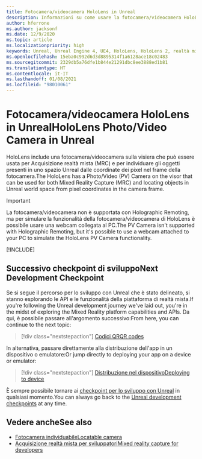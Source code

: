 ```yaml
---
title: Fotocamera/videocamera HoloLens in Unreal
description: Informazioni su come usare la fotocamera/videocamera HoloLens per Acquisizione realtà mista e l'individuazione degli oggetti in Unreal.
author: hferrone
ms.author: jacksonf
ms.date: 12/9/2020
ms.topic: article
ms.localizationpriority: high
keywords: Unreal, Unreal Engine 4, UE4, HoloLens, HoloLens 2, realtà mista, sviluppo, funzionalità, documentazione, guide, ologrammi, videocamera, fotocamera, MRC, visore VR realtà mista, visore VR di windows mixed reality, visore per realtà virtuale
ms.openlocfilehash: 15eba0c992d6d3d8895314f1a6128ace18c02483
ms.sourcegitcommit: 2329db5a76dfe1b844e21291dbc8ee3888ed1b81
ms.translationtype: HT
ms.contentlocale: it-IT
ms.lasthandoff: 01/08/2021
ms.locfileid: "98010061"
---
```

# <a name="hololens-photovideo-camera-in-unreal"></a><span data-ttu-id="4515b-104">Fotocamera/videocamera HoloLens in Unreal</span><span class="sxs-lookup"><span data-stu-id="4515b-104">HoloLens Photo/Video Camera in Unreal</span></span>

<span data-ttu-id="4515b-105">HoloLens include una fotocamera/videocamera sulla visiera che può essere usata per Acquisizione realtà mista (MRC) e per individuare gli oggetti presenti in uno spazio Unreal dalle coordinate dei pixel nel frame della fotocamera.</span><span class="sxs-lookup"><span data-stu-id="4515b-105">The HoloLens has a Photo/Video (PV) Camera on the visor that can be used for both Mixed Reality Capture (MRC) and locating objects in Unreal world space from pixel coordinates in the camera frame.</span></span>

> [!IMPORTANT]
> <span data-ttu-id="4515b-106">La fotocamera/videocamera non è supportata con Holographic Remoting, ma per simulare la funzionalità della fotocamera/videocamera di HoloLens è possibile usare una webcam collegata al PC.</span><span class="sxs-lookup"><span data-stu-id="4515b-106">The PV Camera isn't supported with Holographic Remoting, but it's possible to use a webcam attached to your PC to simulate the HoloLens PV Camera functionality.</span></span>

[!INCLUDE[](includes/tabs-pv-camera.md)]

## <a name="next-development-checkpoint"></a><span data-ttu-id="4515b-107">Successivo checkpoint di sviluppo</span><span class="sxs-lookup"><span data-stu-id="4515b-107">Next Development Checkpoint</span></span>

<span data-ttu-id="4515b-108">Se si segue il percorso per lo sviluppo con Unreal che è stato delineato, si stanno esplorando le API e le funzionalità della piattaforma di realtà mista.</span><span class="sxs-lookup"><span data-stu-id="4515b-108">If you're following the Unreal development journey we've laid out, you're in the midst of exploring the Mixed Reality platform capabilities and APIs.</span></span> <span data-ttu-id="4515b-109">Da qui, è possibile passare all'argomento successivo:</span><span class="sxs-lookup"><span data-stu-id="4515b-109">From here, you can continue to the next topic:</span></span>

> [!div class="nextstepaction"]
> [<span data-ttu-id="4515b-110">Codici QR</span><span class="sxs-lookup"><span data-stu-id="4515b-110">QR codes</span></span>](unreal-qr-codes.md)

<span data-ttu-id="4515b-111">In alternativa, passare direttamente alla distribuzione dell'app in un dispositivo o emulatore:</span><span class="sxs-lookup"><span data-stu-id="4515b-111">Or jump directly to deploying your app on a device or emulator:</span></span>

> [!div class="nextstepaction"]
> [<span data-ttu-id="4515b-112">Distribuzione nel dispositivo</span><span class="sxs-lookup"><span data-stu-id="4515b-112">Deploying to device</span></span>](unreal-deploying.md)

<span data-ttu-id="4515b-113">È sempre possibile tornare ai [checkpoint per lo sviluppo con Unreal](unreal-development-overview.md#3-platform-capabilities-and-apis) in qualsiasi momento.</span><span class="sxs-lookup"><span data-stu-id="4515b-113">You can always go back to the [Unreal development checkpoints](unreal-development-overview.md#3-platform-capabilities-and-apis) at any time.</span></span>

## <a name="see-also"></a><span data-ttu-id="4515b-114">Vedere anche</span><span class="sxs-lookup"><span data-stu-id="4515b-114">See also</span></span>

* [<span data-ttu-id="4515b-115">Fotocamera individuabile</span><span class="sxs-lookup"><span data-stu-id="4515b-115">Locatable camera</span></span>](../platform-capabilities-and-apis/locatable-camera.md)
* [<span data-ttu-id="4515b-116">Acquisizione realtà mista per sviluppatori</span><span class="sxs-lookup"><span data-stu-id="4515b-116">Mixed reality capture for developers</span></span>](../platform-capabilities-and-apis/mixed-reality-capture-for-developers.md)
